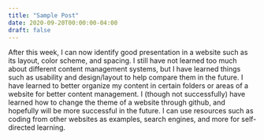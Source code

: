 ```yaml
---
title: "Sample Post"
date: 2020-09-20T00:00:00-04:00
draft: false
---
```

After this week, I can now identify good presentation in a website such as its layout, color scheme, and spacing.
I still have not learned too much about different content management systems, but I have learned things such as usability and design/layout to help compare them in the future.
I have learned to better organize my content in certain folders or areas of a website for better content management.
I (though not successfully) have learned how to change the theme of a website through github, and hopefully will be more successful in the future.
I can use resources such as coding from other websites as examples, search engines, and more for self-directed learning.
